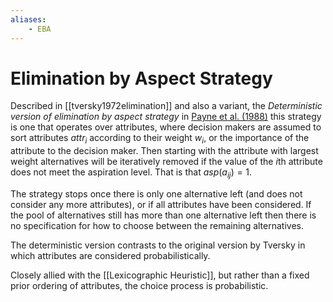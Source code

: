 ```yaml
---
aliases:
    - EBA
---
```


# Elimination by Aspect Strategy

Described in [[tversky1972elimination]] and also a variant, the *Deterministic version of elimination by aspect strategy* in [Payne et al. (1988)](#payne88) this strategy is one that operates over attributes, where decision makers are assumed to sort attributes $\mathit{attr}_i$ according to their weight $w_i$, or the importance of the attribute to the decision maker. Then starting with the attribute with largest weight alternatives will be iteratively removed if the value of the $i\mathrm{th}$ attribute does not meet the aspiration level. That is that $\mathit{asp}(a_{ij}) = 1$.

The strategy stops once there is only one alternative left (and does not consider any more attributes), or if all attributes have been considered. If the pool of alternatives still has more than one alternative left then there is no specification for how to choose between the remaining alternatives.

The deterministic version contrasts to the original version by Tversky in which attributes are considered probabilistically.

Closely allied with the [[Lexicographic Heuristic]], but rather than a fixed prior ordering of attributes, the choice process is probabilistic.